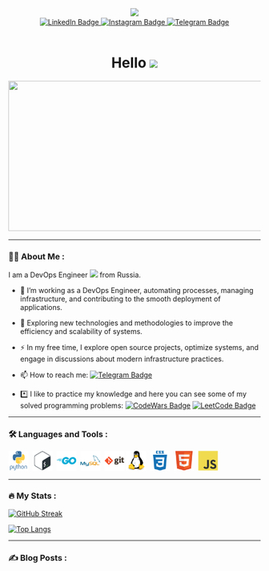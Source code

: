 <div id="header" align="center">
    <img src="https://i.pinimg.com/736x/1b/f0/58/1bf0588433f402c4f511df46910dc3fe.jpg" width="162"/>

  <div id="badges">
    <a href="your-linkedin-URL">
      <img src="https://img.shields.io/badge/LinkedIn-blue?style=for-the-badge&logo=linkedin&logoColor=white" alt="LinkedIn Badge"/>
    </a>
    <a href="your-instagram-URL">
      <img src="https://img.shields.io/badge/Instagram-red?style=for-the-badge&logo=instagram&logoColor=white" alt="Instagram Badge"/>
    </a>
    <a href="t.me/pzaynek">
      <img src="https://img.shields.io/badge/Telegram-blue?style=for-the-badge&logo=telegram&logoColor=white" alt="Telegram Badge"/>
    </a>
</div>
<img src="https://komarev.com/ghpvc/?username=SkufsIT&style=flat-square&color=blue" alt=""/>
  <h1>
    Hello
    <img src="https://media.giphy.com/media/hvRJCLFzcasrR4ia7z/giphy.gif" width="30px"/>
  </h1>
  </div>
<div align="center">
  <img src="https://media.giphy.com/media/dWesBcTLavkZuG35MI/giphy.gif" width="600" height="300"/>
</div>
<div>

---

### :man_technologist: About Me :
I am a DevOps Engineer <img src="https://media.giphy.com/media/WUlplcMpOCEmTGBtBW/giphy.gif" width="30"> from Russia.
</div>

- :telescope: I’m working as a DevOps Engineer, automating processes, managing infrastructure, and contributing to the smooth deployment of applications.

- :seedling: Exploring new technologies and methodologies to improve the efficiency and scalability of systems.

- :zap: In my free time, I explore open source projects, optimize systems, and engage in discussions about modern infrastructure practices.

- :mailbox: How to reach me: [![Telegram Badge](https://img.shields.io/badge/-Telegram-blue?style=flat&logo=Telegram&logoColor=white)](t.me/pzaynekl)

- :asterisk: I like to practice my knowledge and here you can see some of my solved programming problems: [![CodeWars Badge](https://img.shields.io/badge/-CodeWars-red?style=flat&logo=CodeWars&logoColor=white)](https://www.codewars.com/users/SkufsIT)
    [![LeetCode Badge](https://img.shields.io/badge/-LeetCode-red?style=flat&logo=LeetCode&logoColor=white)](https://leetcode.com/u/skufsit/)

---

### :hammer_and_wrench: Languages and Tools :
<div>
    <img src="https://github.com/devicons/devicon/blob/master/icons/python/python-original-wordmark.svg" title="Python" alt="Python" width="40" height="40"/>&nbsp;
    <img src="https://raw.githubusercontent.com/devicons/devicon/6910f0503efdd315c8f9b858234310c06e04d9c0/icons/bash/bash-original.svg" title="Bash" alt="Bash" width="40" height="40"/>&nbsp;
    <img src="https://github.com/devicons/devicon/blob/master/icons/go/go-original-wordmark.svg" title="Go" alt="Go" width="40" height="40"/>&nbsp;
    <img src="https://github.com/devicons/devicon/blob/master/icons/mysql/mysql-original-wordmark.svg" title="MySQL"  alt="MySQL" width="40" height="40"/>&nbsp;
    <img src="https://github.com/devicons/devicon/blob/master/icons/git/git-original-wordmark.svg" title="Git" **alt="Git" width="40" height="40"/>
    <img src="https://raw.githubusercontent.com/devicons/devicon/6910f0503efdd315c8f9b858234310c06e04d9c0/icons/linux/linux-original.svg" title="Linux" alt="Linux" width="40" height="40"/>&nbsp;
    <img src="https://github.com/devicons/devicon/blob/master/icons/css3/css3-plain-wordmark.svg"  title="CSS3" alt="CSS" width="40" height="40"/>&nbsp;
    <img src="https://github.com/devicons/devicon/blob/master/icons/html5/html5-original.svg" title="HTML5" alt="HTML" width="40" height="40"/>&nbsp;
    <img src="https://github.com/devicons/devicon/blob/master/icons/javascript/javascript-original.svg" title="JavaScript" alt="JavaScript" width="40" height="40"/>&nbsp;
</div>

---

### :fire: My Stats :
[![GitHub Streak](http://github-readme-streak-stats.herokuapp.com?user=SkufsIT&theme=dark&background=000000)](https://git.io/streak-stats)

[![Top Langs](https://github-readme-stats.vercel.app/api/top-langs/?username=SkufsIT&layout=compact&theme=vision-friendly-dark)](https://github.com/anuraghazra/github-readme-stats)

---

### :writing_hand: Blog Posts :
<!-- BLOG-POST-LIST:START -->

<!-- BLOG-POST-LIST:END -->
